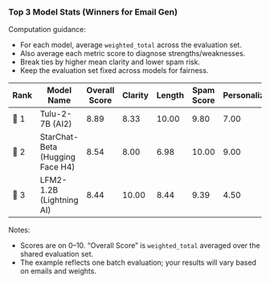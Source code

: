 ### Top 3 Model Stats (Winners for Email Gen)

Computation guidance:
- For each model, average `weighted_total` across the evaluation set.
- Also average each metric score to diagnose strengths/weaknesses.
- Break ties by higher mean clarity and lower spam risk.
- Keep the evaluation set fixed across models for fairness.

Rank | Model Name | Overall Score | Clarity | Length | Spam Score | Personalization | Tone | Grammatical Hygiene
--- | --- | --- | --- | --- | --- | --- | --- | ---
🥇 1 | Tulu-2-7B (AI2) | 8.89 | 8.33 | 10.00 | 9.80 | 7.00 | 8.25 | 10.00
🥈 2 | StarChat-Beta (Hugging Face H4) | 8.54 | 8.00 | 6.98 | 10.00 | 9.00 | 7.25 | 10.00
🥉 3 | LFM2-1.2B (Lightning AI) | 8.44 | 10.00 | 8.44 | 9.39 | 4.50 | 8.00 | 10.00

Notes:
- Scores are on 0–10. “Overall Score” is `weighted_total` averaged over the shared evaluation set.
- The example reflects one batch evaluation; your results will vary based on emails and weights.


